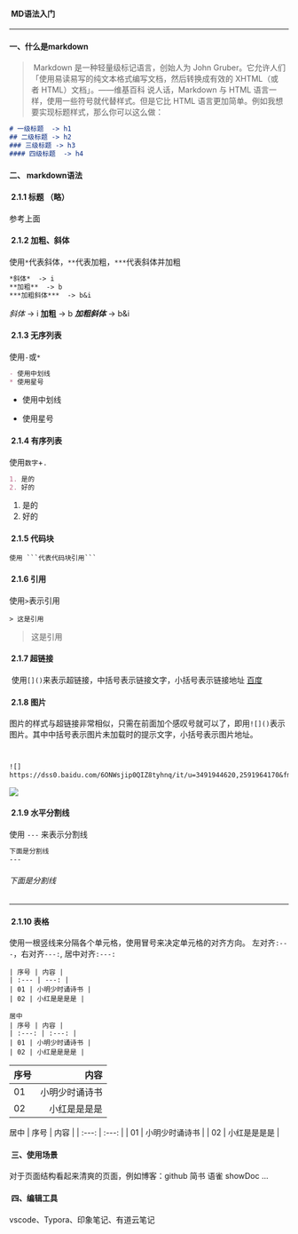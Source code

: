 
####  MD语法入门
------------------------------------------------
####  一、什么是markdown
> Markdown 是一种轻量级标记语言，创始人为 John Gruber。它允许人们「使用易读易写的纯文本格式编写文档，然后转换成有效的 XHTML（或者 HTML）文档」。——维基百科
说人话，Markdown 与 HTML 语言一样，使用一些符号就代替样式。但是它比 HTML 语言更加简单。例如我想要实现标题样式，那么你可以这么做：
```markdown
# 一级标题  -> h1
## 二级标题 -> h2
### 三级标题 -> h3
#### 四级标题  -> h4
```
#### 二、 markdown语法
####  2.1.1 标题 （略）
参考上面
####  2.1.2 加粗、斜体
使用`*`代表斜体，`**`代表加粗，`***`代表斜体并加粗
```markdown
*斜体*  -> i
**加粗**  -> b
***加粗斜体***  -> b&i
```
*斜体*  -> i
**加粗**  -> b
***加粗斜体***  -> b&i
####  2.1.3 无序列表
使用`-`或`*`
```markdown
- 使用中划线
* 使用星号
```
- 使用中划线
* 使用星号
####  2.1.4 有序列表
使用`数字`+`.`
```markdown
1. 是的
2. 好的
```
1. 是的
2. 好的
####  2.1.5 代码块
```markdown
使用 ```代表代码块引用```
```
####  2.1.6 引用
使用`>`表示引用
```
> 这是引用
```
> 这是引用

####  2.1.7 超链接

 使用`[]()`来表示超链接，中括号表示链接文字，小括号表示链接地址
  [百度](www.baidu.com)
 ####  2.1.8 图片

图片的样式与超链接非常相似，只需在前面加个感叹号就可以了，即用`![]()`表示图片。其中中括号表示图片未加载时的提示文字，小括号表示图片地址。
```markdown


![]
https://dss0.baidu.com/6ONWsjip0QIZ8tyhnq/it/u=3491944620,2591964170&fm=58)
```
![](
https://dss0.baidu.com/6ONWsjip0QIZ8tyhnq/it/u=3491944620,2591964170&fm=58)

####  2.1.9 水平分割线

使用 `---` 来表示分割线
```markdown
下面是分割线
---
```
  ###### 下面是分割线
---
####  2.1.10 表格

使用一根竖线来分隔各个单元格，使用冒号来决定单元格的对齐方向。
左对齐`:---`，右对齐`---:`, 居中对齐`:---:`
```
| 序号 | 内容 |
| :--- | ---: |
| 01 | 小明少时诵诗书 |
| 02 | 小红是是是是 |

居中
| 序号 | 内容 |
| :---: | :---: |
| 01 | 小明少时诵诗书 |
| 02 | 小红是是是是 |
```
| 序号 | 内容 |
| :--- | ---: |
| 01 | 小明少时诵诗书 |
| 02 | 小红是是是是 |

居中
| 序号 | 内容 |
| :---: | :---: |
| 01 | 小明少时诵诗书 |
| 02 | 小红是是是是 |
####  三、使用场景
对于页面结构看起来清爽的页面，例如博客：github 简书 语雀 showDoc ...

####  四、编辑工具
vscode、Typora、印象笔记、有道云笔记